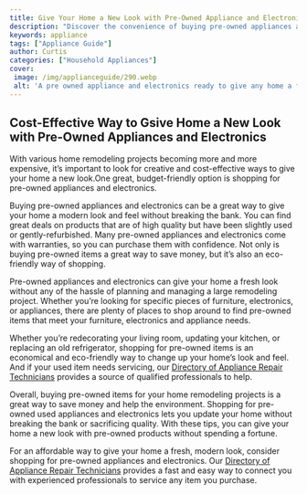 ```yaml
---
title: Give Your Home a New Look with Pre-Owned Appliance and Electronics
description: "Discover the convenience of buying pre-owned appliances and electronics to give your home a stylish and affordable makeover Learn how to find the best products at a great price so you can update and upgrade your home without breaking the bank"
keywords: appliance
tags: ["Appliance Guide"]
author: Curtis
categories: ["Household Appliances"]
cover: 
 image: /img/applianceguide/290.webp
 alt: 'A pre owned appliance and electronics ready to give any home a fresh new look'
---
```

## Cost-Effective Way to Gsive Home a New Look with Pre-Owned Appliances and Electronics

With various home remodeling projects becoming more and more expensive, it’s important to look for creative and cost-effective ways to give your home a new look.One great, budget-friendly option is shopping for pre-owned appliances and electronics.

Buying pre-owned appliances and electronics can be a great way to give your home a modern look and feel without breaking the bank. You can find great deals on products that are of high quality but have been slightly used or gently-refurbished. Many pre-owned appliances and electronics come with warranties, so you can purchase them with confidence. Not only is buying pre-owned items a great way to save money, but it’s also an eco-friendly way of shopping.

Pre-owned appliances and electronics can give your home a fresh look without any of the hassle of planning and managing a large remodeling project. Whether you’re looking for specific pieces of furniture, electronics, or appliances, there are plenty of places to shop around to find pre-owned items that meet your furniture, electronics and appliance needs.

Whether you’re redecorating your living room, updating your kitchen, or replacing an old refrigerator, shopping for pre-owned items is an economical and eco-friendly way to change up your home’s look and feel. And if your used item needs servicing, our [Directory of Appliance Repair Technicians](./pages/appliance-repair-technicians) provides a source of qualified professionals to help.

Overall, buying pre-owned items for your home remodeling projects is a great way to save money and help the environment. Shopping for pre-owned used appliances and electronics lets you update your home without breaking the bank or sacrificing quality. With these tips, you can give your home a new look with pre-owned products without spending a fortune.

For an affordable way to give your home a fresh, modern look, consider shopping for pre-owned appliances and electronics. Our [Directory of Appliance Repair Technicians](./pages/appliance-repair-technicians) provides a fast and easy way to connect you with experienced professionals to service any item you purchase.
